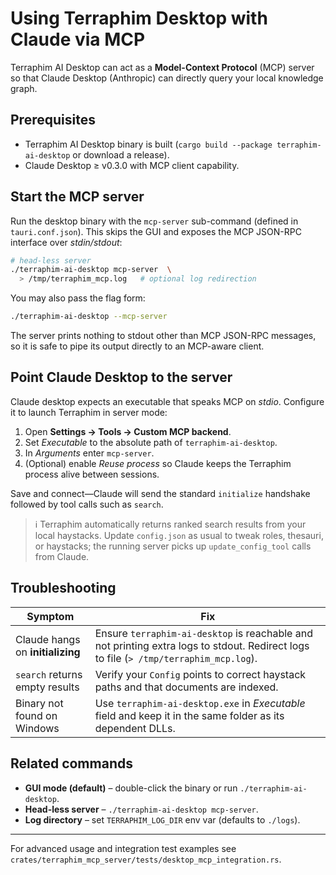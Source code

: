 # Using Terraphim Desktop with Claude via MCP

Terraphim AI Desktop can act as a **Model-Context Protocol** (MCP) server so that Claude Desktop (Anthropic) can directly query your local knowledge graph.

## Prerequisites

* Terraphim AI Desktop binary is built (`cargo build --package terraphim-ai-desktop` or download a release).
* Claude Desktop ≥ v0.3.0 with MCP client capability.

## Start the MCP server

Run the desktop binary with the `mcp-server` sub-command (defined in `tauri.conf.json`).  This skips the GUI and exposes the MCP JSON-RPC interface over *stdin/stdout*:

```bash
# head-less server
./terraphim-ai-desktop mcp-server  \
  > /tmp/terraphim_mcp.log   # optional log redirection
```

You may also pass the flag form:

```bash
./terraphim-ai-desktop --mcp-server
```

The server prints nothing to stdout other than MCP JSON-RPC messages, so it is safe to pipe its output directly to an MCP-aware client.

## Point Claude Desktop to the server

Claude desktop expects an executable that speaks MCP on *stdio*.  Configure it to launch Terraphim in server mode:

1. Open **Settings → Tools → Custom MCP backend**.
2. Set *Executable* to the absolute path of `terraphim-ai-desktop`.
3. In *Arguments* enter `mcp-server`.
4. (Optional) enable *Reuse process* so Claude keeps the Terraphim process alive between sessions.

Save and connect—Claude will send the standard `initialize` handshake followed by tool calls such as `search`.

> ℹ️  Terraphim automatically returns ranked search results from your local haystacks.  Update `config.json` as usual to tweak roles, thesauri, or haystacks; the running server picks up `update_config_tool` calls from Claude.

## Troubleshooting

| Symptom | Fix |
|---------|-----|
| Claude hangs on **initializing** | Ensure `terraphim-ai-desktop` is reachable and not printing extra logs to stdout.  Redirect logs to file (`> /tmp/terraphim_mcp.log`). |
| `search` returns empty results | Verify your `Config` points to correct haystack paths and that documents are indexed. |
| Binary not found on Windows | Use `terraphim-ai-desktop.exe` in *Executable* field and keep it in the same folder as its dependent DLLs. |

## Related commands

* **GUI mode (default)** – double-click the binary or run `./terraphim-ai-desktop`.
* **Head-less server** – `./terraphim-ai-desktop mcp-server`.
* **Log directory** – set `TERRAPHIM_LOG_DIR` env var (defaults to `./logs`).

---
For advanced usage and integration test examples see `crates/terraphim_mcp_server/tests/desktop_mcp_integration.rs`. 